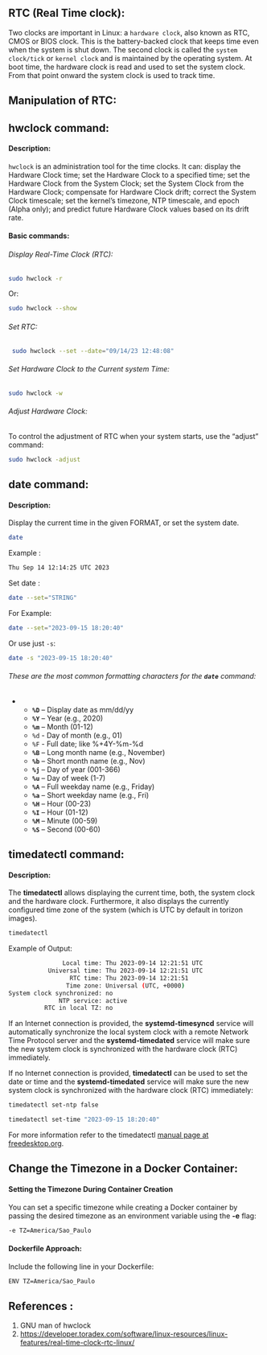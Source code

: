 ## RTC (Real Time clock):

Two clocks are important in Linux: a `hardware clock`, also known as RTC, CMOS or BIOS clock. This is the battery-backed clock that keeps time even when the system is shut down. The second clock is called the `system clock/tick` or `kernel clock`
 and is maintained by the operating system. At boot time, the hardware clock is read and used to set the system clock. From that point onward the system clock is used to track time.

## Manipulation of RTC:

## hwclock command:

#### Description:

`hwclock` is an administration tool for the time clocks. It can: display the Hardware Clock time;  set the Hardware Clock to a specified time; set the Hardware Clock from the System Clock; set the System Clock from the Hardware Clock; compensate for Hardware Clock drift; correct the  System Clock timescale; set the kernel’s timezone, NTP timescale, and epoch (Alpha only); and  predict future Hardware Clock values based on its drift rate.

#### Basic commands:

###### Display Real-Time Clock (RTC):

```bash
sudo hwclock -r
```

Or:

```bash
sudo hwclock --show
```

###### Set RTC:

```bash
 sudo hwclock --set --date="09/14/23 12:48:08"
```

###### Set Hardware Clock to the Current system Time:

```bash
sudo hwclock -w 
```

###### Adjust Hardware Clock:

To control the adjustment of RTC when your system starts, use the “adjust” command:

```bash
sudo hwclock -adjust
```

## date command:

#### Description:

Display the current time in the given FORMAT, or set the system date.

```bash
date
```

Example : 

```bash
Thu Sep 14 12:14:25 UTC 2023
```

Set date :

```bash
date --set="STRING"
```

For Example: 

```bash
date --set="2023-09-15 18:20:40"
```

Or use just `-s`: 

```bash
date -s "2023-09-15 18:20:40"
```

###### These are the most common formatting characters for the **`date`** command:

- - **`%D`** – Display date as mm/dd/yy
  - **`%Y`** – Year (e.g., 2020)
  - **`%m`** – Month (01-12)
  - `%d` - Day of month (e.g., 01)
  - `%F` -  Full date; like %+4Y-%m-%d
  - **`%B`** – Long month name (e.g., November)
  - **`%b`** – Short month name (e.g., Nov)
  - **`%j`** – Day of year (001-366)
  - **`%u`** – Day of week (1-7)
  - **`%A`** – Full weekday name (e.g., Friday)
  - **`%a`** – Short weekday name (e.g., Fri)
  - **`%H`** – Hour (00-23)
  - **`%I`** – Hour (01-12)
  - **`%M`** – Minute (00-59)
  - **`%S`** – Second (00-60)

## timedatectl command:

#### Description:

The **timedatectl** allows displaying the current time, both, the system clock and the hardware clock. Furthermore, it also displays the currently configured time zone of the system (which is UTC by default in torizon images).

```bash
timedatectl 
```

Example of Output: 

```bash
               Local time: Thu 2023-09-14 12:21:51 UTC
           Universal time: Thu 2023-09-14 12:21:51 UTC
                 RTC time: Thu 2023-09-14 12:21:51
                Time zone: Universal (UTC, +0000)
System clock synchronized: no
              NTP service: active
          RTC in local TZ: no
```

If an Internet connection is provided, the **systemd-timesyncd** service will automatically synchronize the local system clock with a remote Network Time Protocol server and the **systemd-timedated** service will make sure the new system clock is synchronized with the hardware clock (RTC) immediately.

If no Internet connection is provided, **timedatectl** can be used to set the date or time and the **systemd-timedated** service will make sure the new system clock is synchronized with the hardware clock (RTC) immediately:

```bash
timedatectl set-ntp false
```

```bash
timedatectl set-time "2023-09-15 18:20:40"
```

For more information refer to the timedatectl [manual page at freedesktop.org](http://www.freedesktop.org/software/systemd/man/timedatectl.html "http://www.freedesktop.org/software/systemd/man/timedatectl.html").

## Change the Timezone in a Docker Container:

#### Setting the Timezone During Container Creation

You can set a specific timezone while creating a Docker container by passing the desired timezone as an environment variable using the **-e** flag:

```bash
-e TZ=America/Sao_Paulo 
```

#### Dockerfile Approach:

Include the following line in your Dockerfile:

```bash
ENV TZ=America/Sao_Paulo 
```

## References :

1. GNU man of hwclock
2. https://developer.toradex.com/software/linux-resources/linux-features/real-time-clock-rtc-linux/
